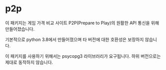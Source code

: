 # p2p
이 패키지는 게임 가격 비교 사이트 P2P(Prepare to Play)의 원활한 API 통신을 위해 만들어졌습니다.

기본적으로 python 3.8에서 만들어졌으며 타 버전에 대한 호환성은 보장하지 않습니다.

이 패키지를 사용하기 위해서는 psycopg3 라이브러리가 요구됩니다. 하위 버전으로는 제대로 동작하지 않습니다.
